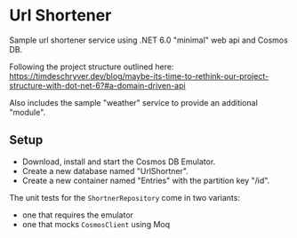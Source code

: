 # Url Shortener

Sample url shortener service using .NET 6.0 "minimal" web api and Cosmos DB.

Following the project structure outlined here:
https://timdeschryver.dev/blog/maybe-its-time-to-rethink-our-project-structure-with-dot-net-6?#a-domain-driven-api

Also includes the sample "weather" service to provide an additional "module".

## Setup
 - Download, install  and start the Cosmos DB Emulator.
 - Create a new database named "UrlShortner".
 - Create a new container named "Entries" with the partition key "/id".

The unit tests for the `ShortnerRepository` come in two variants:
 - one that requires the emulator
 - one that mocks `CosmosClient` using Moq